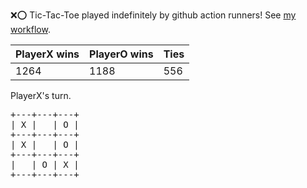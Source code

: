 :x::o: Tic-Tac-Toe played indefinitely by github action runners! See [my workflow](.github/workflows/play.yaml).

|PlayerX wins|PlayerO wins|Ties|
|-|-|-|
|1264|1188|556|

PlayerX's turn.

<pre>
+---+---+---+
| X |   | O |
+---+---+---+
| X |   | O |
+---+---+---+
|   | O | X |
+---+---+---+
</pre>